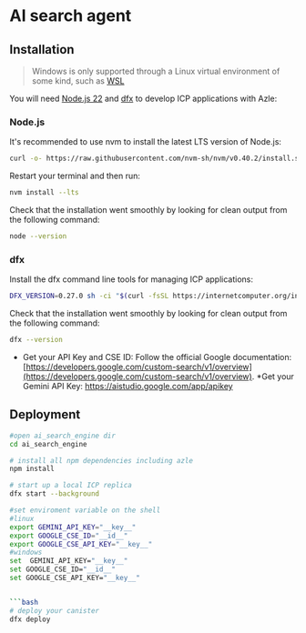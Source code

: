# AI search agent 
## Installation

> Windows is only supported through a Linux virtual environment of some kind, such as [WSL](https://learn.microsoft.com/en-us/windows/wsl/install)

You will need [Node.js 22](#nodejs-22) and [dfx](#dfx) to develop ICP applications with Azle:

### Node.js

It's recommended to use nvm to install the latest LTS version of Node.js:

```bash
curl -o- https://raw.githubusercontent.com/nvm-sh/nvm/v0.40.2/install.sh | bash
```

Restart your terminal and then run:

```bash
nvm install --lts
```

Check that the installation went smoothly by looking for clean output from the following command:

```bash
node --version
```

### dfx

Install the dfx command line tools for managing ICP applications:

```bash
DFX_VERSION=0.27.0 sh -ci "$(curl -fsSL https://internetcomputer.org/install.sh)"
```

Check that the installation went smoothly by looking for clean output from the following command:

```bash
dfx --version

```
* Get your API Key and CSE ID: Follow the official Google documentation: [https://developers.google.com/custom-search/v1/overview](https://developers.google.com/custom-search/v1/overview).
*Get your Gemini API Key: https://aistudio.google.com/app/apikey

## Deployment


```bash
#open ai_search_engine dir
cd ai_search_engine
```

```bash
# install all npm dependencies including azle
npm install
```

```bash
# start up a local ICP replica
dfx start --background
```
```bash
#set enviroment variable on the shell
#linux
export GEMINI_API_KEY="__key__"
export GOOGLE_CSE_ID="__id__"
export GOOGLE_CSE_API_KEY="__key__" 
#windows
set  GEMINI_API_KEY="__key__"
set GOOGLE_CSE_ID="__id__"
set GOOGLE_CSE_API_KEY="__key__" 


```bash
# deploy your canister
dfx deploy
```


```
